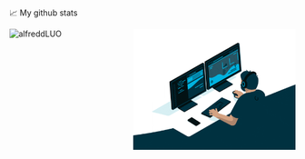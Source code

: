 📈 My github stats
<p> <img align="left" src="https://github-readme-stats-xwt4.vercel.app/api?username=alfreddLUO&include_all_commits=true&show_icons=true" height="213" alt="alfreddLUO" />
<img align="right" alt="GIF" src="code.gif" width="286" height="213"/>
</p>

